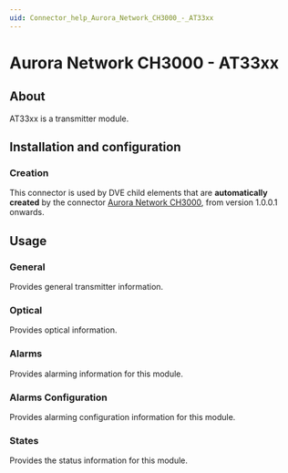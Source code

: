 ```yaml
---
uid: Connector_help_Aurora_Network_CH3000_-_AT33xx
---
```


# Aurora Network CH3000 - AT33xx

## About

AT33xx is a transmitter module.

## Installation and configuration

### Creation

This connector is used by DVE child elements that are **automatically created** by the connector [Aurora Network CH3000](xref:Connector_help_Aurora_Network_CH3000), from version 1.0.0.1 onwards.

## Usage

### General

Provides general transmitter information.

### Optical

Provides optical information.

### Alarms

Provides alarming information for this module.

### Alarms Configuration

Provides alarming configuration information for this module.

### States

Provides the status information for this module.
